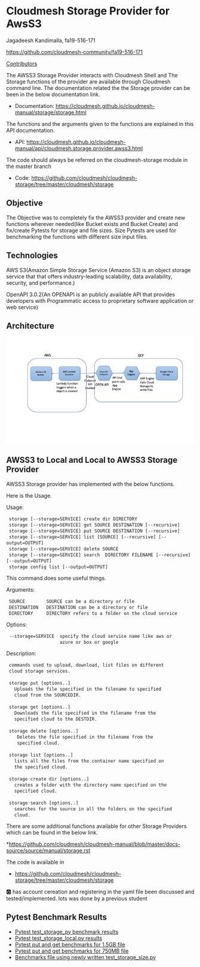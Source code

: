 # Cloudmesh Storage Provider for AwsS3

Jagadeesh Kandimalla, fa19-516-171 

<https://github.com/cloudmesh-community/fa19-516-171>

[Contributors](https://github.com/cloudmesh-community/fa19-516-171/graphs/contributors)

The AWSS3 Storage Provider interacts with Cloudmesh Shell and The Storage functions
of the provider are available through Cloudmesh command line. The documentation
related the the Storage provider can be been in the below documentation link.

* Documentation: <https://cloudmesh.github.io/cloudmesh-manual/storage/storage.html>

The functions and the arguments given to the functions are explained in this API documentation.

* API: <https://cloudmesh.github.io/cloudmesh-manual/api/cloudmesh.storage.provider.awss3.html>

The code should always be referred on the cloudmesh-storage module in the master branch

* Code: <https://github.com/cloudmesh/cloudmesh-storage/tree/master/cloudmesh/storage>

## Objective

The Objective was to completely fix the AWSS3 provider and create new functions wherever
needed(like Bucket exists and Bucket Create) and fix/create Pytests for storage and file sizes.
Size Pytests are used for benchmarking the functions with different size input files.

## Technologies


AWS S3(Amazon Simple Storage Service (Amazon S3) is an object storage service that
that offers industry-leading scalability, data availability, security, and performance.)

OpenAPI 3.0.2(An OPENAPI is an publicly available API that provides developers with 
Programmatic access to proprietary software application or web service)


## Architecture

![architecture](images/architecuture-171.png)


## AWSS3 to Local and Local to AWSS3  Storage Provider

AWSS3 Storage provider has implemented with the below functions.

Here is the Usage.

   Usage:
   
     storage [--storage=SERVICE] create dir DIRECTORY
     storage [--storage=SERVICE] get SOURCE DESTINATION [--recursive]
     storage [--storage=SERVICE] put SOURCE DESTINATION [--recursive]
     storage [--storage=SERVICE] list [SOURCE] [--recursive] [--output=OUTPUT]
     storage [--storage=SERVICE] delete SOURCE
     storage [--storage=SERVICE] search  DIRECTORY FILENAME [--recursive] [--output=OUTPUT]
     storage config list [--output=OUTPUT]
     
     
   This command does some useful things.
   
   Arguments:
   
     SOURCE        SOURCE can be a directory or file
     DESTINATION   DESTINATION can be a directory or file
     DIRECTORY     DIRECTORY refers to a folder on the cloud service


   Options:
   
     --storage=SERVICE  specify the cloud service name like aws or
                        azure or box or google

   Description:
   
     commands used to upload, download, list files on different
     cloud storage services.

     storage put [options..]
       Uploads the file specified in the filename to specified
       cloud from the SOURCEDIR.

     storage get [options..]
       Downloads the file specified in the filename from the
       specified cloud to the DESTDIR.

     storage delete [options..]
        Deletes the file specified in the filename from the
        specified cloud.

     storage list [options..]
       lists all the files from the container name specified on
       the specified cloud.

     storage create dir [options..]
       creates a folder with the directory name specified on the
       specified cloud.

     storage search [options..]
       searches for the source in all the folders on the specified
       cloud.

    
There are some additional functions available for other Storage Providers
 which can be found in the below link.


*<https://github.com/cloudmesh/cloudmesh-manual/blob/master/docs-source/source/manual/storage.rst>


The code is available in 

* <https://github.com/cloudmesh/cloudmesh-storage/tree/master/cloudmesh/storage>


:o2: has account cereation and registering in the yaml file been discussed and tested/implemented. lots was done by a previous student

## Pytest Benchmark Results

* [Pytest test_storage_py benchmark results](../project/awss3storagebenchmarks.txt)
* [Pytest test_storage_local.py results](../project/localtest9.txt)
* [Pytest put and get benchmarks for 1.5GB file](../project/cloud-awss3-fa19-171.txt)
* [Pytest put and get benchmarks for 750MB file](../project/cloud-awss3-fa19-171-750MB.txt)
* [Benchmarks file using newly written test_storage_size.py](../project/storage-aws-fa19-516-171.txt)







